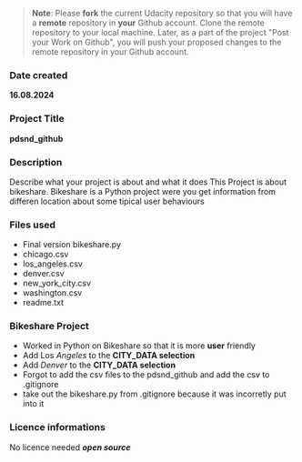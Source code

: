 >**Note**: Please **fork** the current Udacity repository so that you will have a **remote** repository in **your** Github account. Clone the remote repository to your local machine. Later, as a part of the project "Post your Work on Github", you will push your proposed changes to the remote repository in your Github account.

### Date created
**16.08.2024**

### Project Title
**pdsnd_github**

### Description
Describe what your project is about and what it does
This Project is about bikeshare. Bikeshare is a Python project were you get information from differen location about
some tipical user behaviours

### Files used
+ Final version bikeshare.py
+ chicago.csv
+ los_angeles.csv
+ denver.csv
+ new_york_city.csv
+ washington.csv
+ readme.txt

### Bikeshare Project
+ Worked in Python on Bikeshare so that it is more **user** friendly 
+ Add Los _Angeles_ to the **CITY_DATA selection**
+ Add _Denver_ to the **CITY_DATA selection**
+ Forgot to add the csv files to the pdsnd_github and add the csv to .gitignore
+ take out the bikeshare.py from .gitignore because it was incorretly put into it

### Licence informations
No licence needed ***open source***
